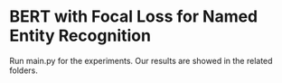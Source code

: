 # BERT with Focal Loss for Named Entity Recognition

Run main.py for the experiments. Our results are showed in the related folders. 